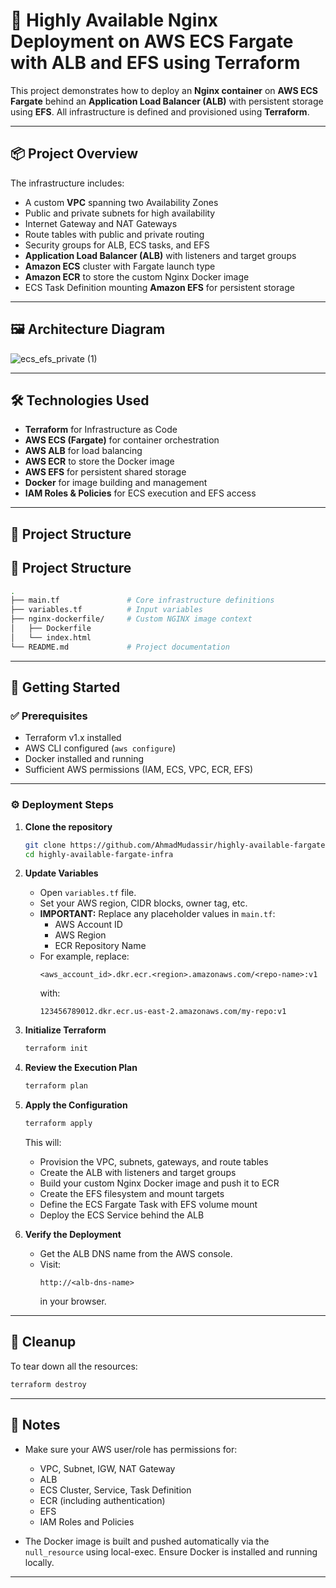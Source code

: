 # 🚀 Highly Available Nginx Deployment on AWS ECS Fargate with ALB and EFS using Terraform

This project demonstrates how to deploy an **Nginx container** on **AWS ECS Fargate** behind an **Application Load Balancer (ALB)** with persistent storage using **EFS**. All infrastructure is defined and provisioned using **Terraform**.

---

## 📦 Project Overview

The infrastructure includes:

- A custom **VPC** spanning two Availability Zones
- Public and private subnets for high availability
- Internet Gateway and NAT Gateways
- Route tables with public and private routing
- Security groups for ALB, ECS tasks, and EFS
- **Application Load Balancer (ALB)** with listeners and target groups
- **Amazon ECS** cluster with Fargate launch type
- **Amazon ECR** to store the custom Nginx Docker image
- ECS Task Definition mounting **Amazon EFS** for persistent storage

---

## 🖼 Architecture Diagram

![ecs_efs_private (1)](https://github.com/user-attachments/assets/d4920ed4-1dfb-43e0-bf30-21741e217572)

---

## 🛠 Technologies Used

- **Terraform** for Infrastructure as Code
- **AWS ECS (Fargate)** for container orchestration
- **AWS ALB** for load balancing
- **AWS ECR** to store the Docker image
- **AWS EFS** for persistent shared storage
- **Docker** for image building and management
- **IAM Roles & Policies** for ECS execution and EFS access

---

## 📁 Project Structure

## 📁 Project Structure

```bash
.
├── main.tf               # Core infrastructure definitions
├── variables.tf          # Input variables
├── nginx-dockerfile/     # Custom NGINX image context
│   ├── Dockerfile
│   └── index.html
└── README.md             # Project documentation
```


---

## 🚀 Getting Started

### ✅ Prerequisites

- Terraform v1.x installed
- AWS CLI configured (`aws configure`)
- Docker installed and running
- Sufficient AWS permissions (IAM, ECS, VPC, ECR, EFS)

---

### ⚙️ Deployment Steps

1. **Clone the repository**
   ```bash
   git clone https://github.com/AhmadMudassir/highly-available-fargate-infra.git
   cd highly-available-fargate-infra
   ```

2. **Update Variables**
   - Open `variables.tf` file.
   - Set your AWS region, CIDR blocks, owner tag, etc.
   - **IMPORTANT:** Replace any placeholder values in `main.tf`:
     - AWS Account ID
     - AWS Region
     - ECR Repository Name
   - For example, replace:
     ```
     <aws_account_id>.dkr.ecr.<region>.amazonaws.com/<repo-name>:v1
     ```
     with:
     ```
     123456789012.dkr.ecr.us-east-2.amazonaws.com/my-repo:v1
     ```

3. **Initialize Terraform**
   ```bash
   terraform init
   ```

4. **Review the Execution Plan**
   ```bash
   terraform plan
   ```

5. **Apply the Configuration**
   ```bash
   terraform apply
   ```
   This will:
   - Provision the VPC, subnets, gateways, and route tables
   - Create the ALB with listeners and target groups
   - Build your custom Nginx Docker image and push it to ECR
   - Create the EFS filesystem and mount targets
   - Define the ECS Fargate Task with EFS volume mount
   - Deploy the ECS Service behind the ALB

6. **Verify the Deployment**
   - Get the ALB DNS name from the AWS console.
   - Visit:
     ```
     http://<alb-dns-name>
     ```
     in your browser.

---

## 🧹 Cleanup

To tear down all the resources:

```bash
terraform destroy
```

---

## 📝 Notes

- Make sure your AWS user/role has permissions for:
  - VPC, Subnet, IGW, NAT Gateway
  - ALB
  - ECS Cluster, Service, Task Definition
  - ECR (including authentication)
  - EFS
  - IAM Roles and Policies

- The Docker image is built and pushed automatically via the `null_resource` using local-exec. Ensure Docker is installed and running locally.

---
